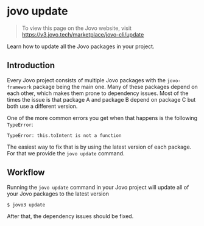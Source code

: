 # jovo update

> To view this page on the Jovo website, visit https://v3.jovo.tech/marketplace/jovo-cli/update

Learn how to update all the Jovo packages in your project.

## Introduction

Every Jovo project consists of multiple Jovo packages with the `jovo-framework` package being the main one.
Many of these packages depend on each other, which makes them prone to dependency issues. Most of the times the issue is that package A and package B depend on package C but both use a different version.

One of the more common errors you get when that happens is the following `TypeError`:

```shell
TypeError: this.toIntent is not a function
```

The easiest way to fix that is by using the latest version of each package. For that we provide the `jovo update` command.

## Workflow

Running the `jovo update` command in your Jovo project will update all of your Jovo packages to the latest version

```shell
$ jovo3 update
```

After that, the dependency issues should be fixed.
